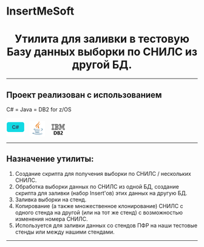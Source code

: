 # InsertMeSoft

<h1 align="center">Утилита для заливки в тестовую Базу данных выборки по СНИЛС из другой БД.</h1>

<hr>

## Проект реализован с использованием
C# = Java = DB2 for z/OS

![](/design/icons/cs.png)&emsp;![](/design/icons/Java.png)&emsp;![ ](/design/icons/db2.png)

<hr>

## Назначение утилиты: 

1. Создание скрипта для получения выборки по СНИЛС / нескольких СНИЛС.
2. Обработка выборки данных по СНИЛС из одной БД, создание скрипта для заливки (набор Insert'ов) этих данных на другую БД.
3. Заливка выборки на стенд.
4. Копирование (а также множественное клонирование) СНИЛС с одного стенда на другой (или на тот же стенд) с возможностью изменения номера СНИЛС.
5. Используется для заливки данных со стендов ПФР на наши тестовые стенды или между нашими стендами.

<hr>
